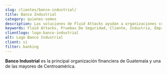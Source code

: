 ```yaml
---
slug: clientes/banco-industrial/
title: Banco Industrial
category: quienes-somos
description: Las soluciones de Fluid Attacks ayudan a organizaciones como Banco Industrial a identificar vulnerabilidades de seguridad en sus sistemas y gestionar sus superficies de ataque.
keywords: Fluid Attacks, Pruebas De Seguridad, Cliente, Industria, Empresa, Organizacion, Pentesting, Hacking Etico, Banco Industrial
clientlogo: logo-banco-industrial
alt: Logo Banco Industrial
client: si
filter: banking
---
```


**Banco Industrial** es la principal organización financiera de Guatemala
y una de las mayores de Centroamérica.

